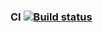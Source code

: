 ### CI [![Build status](https://ci.appveyor.com/api/projects/status/n1ceycnmrocsyfn1?svg=true)](https://ci.appveyor.com/project/AntonRaguzin/api-ci-test)
